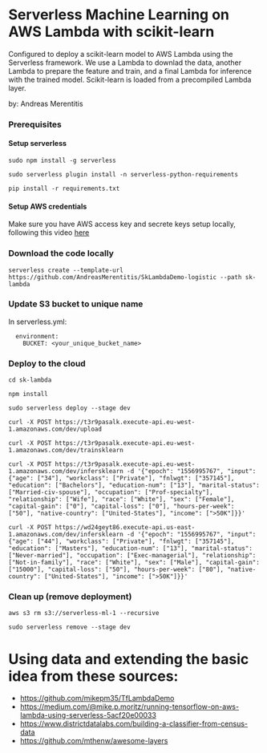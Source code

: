 # Serverless Machine Learning on AWS Lambda with scikit-learn

Configured to deploy a scikit-learn model to AWS Lambda using the Serverless framework.
We use a Lambda to downlad the data, another Lambda to prepare the feature and train,
and a final Lambda for inference with the trained model. Scikit-learn is loaded from 
a precompiled Lambda layer.

by: Andreas Merentitis

### Prerequisites

#### Setup serverless

```  
sudo npm install -g serverless

sudo serverless plugin install -n serverless-python-requirements

pip install -r requirements.txt

```
#### Setup AWS credentials

Make sure you have AWS access key and secrete keys setup locally, following this video [here](https://www.youtube.com/watch?v=KngM5bfpttA)

### Download the code locally

```  
serverless create --template-url https://github.com/AndreasMerentitis/SkLambdaDemo-logistic --path sk-lambda
```

### Update S3 bucket to unique name
In serverless.yml:
```  
  environment:
    BUCKET: <your_unique_bucket_name> 
```


### Deploy to the cloud  


```
cd sk-lambda

npm install

sudo serverless deploy --stage dev

curl -X POST https://t3r9pasalk.execute-api.eu-west-1.amazonaws.com/dev/upload

curl -X POST https://t3r9pasalk.execute-api.eu-west-1.amazonaws.com/dev/trainsklearn

curl -X POST https://t3r9pasalk.execute-api.eu-west-1.amazonaws.com/dev/infersklearn -d '{"epoch": "1556995767", "input": {"age": ["34"], "workclass": ["Private"], "fnlwgt": ["357145"], "education": ["Bachelors"], "education-num": ["13"], "marital-status": ["Married-civ-spouse"], "occupation": ["Prof-specialty"], "relationship": ["Wife"], "race": ["White"], "sex": ["Female"], "capital-gain": ["0"], "capital-loss": ["0"], "hours-per-week": ["50"], "native-country": ["United-States"], "income": [">50K"]}}'

curl -X POST https://wd24geyt86.execute-api.us-east-1.amazonaws.com/dev/infersklearn -d '{"epoch": "1556995767", "input": {"age": ["44"], "workclass": ["Private"], "fnlwgt": ["357145"], "education": ["Masters"], "education-num": ["13"], "marital-status": ["Never-married"], "occupation": ["Exec-managerial"], "relationship": ["Not-in-family"], "race": ["White"], "sex": ["Male"], "capital-gain": ["15000"], "capital-loss": ["50"], "hours-per-week": ["80"], "native-country": ["United-States"], "income": [">50K"]}}'
```

### Clean up (remove deployment) 


```
aws s3 rm s3://serverless-ml-1 --recursive

sudo serverless remove --stage dev 
```

# Using data and extending the basic idea from these sources:
* https://github.com/mikepm35/TfLambdaDemo
* https://medium.com/@mike.p.moritz/running-tensorflow-on-aws-lambda-using-serverless-5acf20e00033
* https://www.districtdatalabs.com/building-a-classifier-from-census-data
* https://github.com/mthenw/awesome-layers









